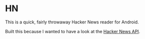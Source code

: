 HN
====
This is a quick, fairly throwaway Hacker News reader for Android.

Built this because I wanted to have a look at the [Hacker News API](https://github.com/HackerNews/API).